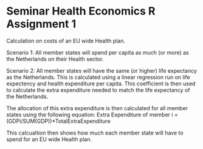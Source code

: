 # Seminar Health Economics R Assignment 1

Calculation on costs of an EU wide Health plan.

Scenario 1:
All member states will spend per capita as much (or more) as the Netherlands on their Health sector.

Scenario 2:
All member states will have the same (or higher) life expectancy as the Netherlands. 
This is calculated using a linear regression run on life expectency and health expenditure per capita. 
This coefficient is then used to calculate the extra expenditure needed to match the life expectancy of the Netherlands.


The allocation of this extra expenditure is then calculated for all member states using the following equation:
Extra Expenditure of member i = (GDPi/SUM(GDP))*TotalExtraExpenditure

This calcualtion then shows how much each member state will have to spend for an EU wide Health plan.


